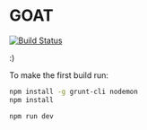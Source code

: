 GOAT
====
[![Build Status](https://travis-ci.org/CTAPbIuMABP/goat.png?branch=master)](https://travis-ci.org/CTAPbIuMABP/goat)

:)

To make the first build run:

```bash
npm install -g grunt-cli nodemon
npm install

npm run dev
```

